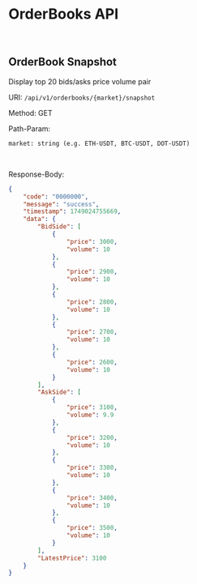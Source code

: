 # OrderBooks API

<br>

## OrderBook Snapshot

Display top 20 bids/asks price volume pair

URI: `/api/v1/orderbooks/{market}/snapshot`

Method: GET

Path-Param:
```
market: string (e.g. ETH-USDT, BTC-USDT, DOT-USDT)
```

<br>

Response-Body:

```json
{
    "code": "0000000",
    "message": "success",
    "timestamp": 1749024755669,
    "data": {
        "BidSide": [
            {
                "price": 3000,
                "volume": 10
            },
            {
                "price": 2900,
                "volume": 10
            },
            {
                "price": 2800,
                "volume": 10
            },
            {
                "price": 2700,
                "volume": 10
            },
            {
                "price": 2600,
                "volume": 10
            }
        ],
        "AskSide": [
            {
                "price": 3100,
                "volume": 9.9
            },
            {
                "price": 3200,
                "volume": 10
            },
            {
                "price": 3300,
                "volume": 10
            },
            {
                "price": 3400,
                "volume": 10
            },
            {
                "price": 3500,
                "volume": 10
            }
        ],
        "LatestPrice": 3100
    }
}
```